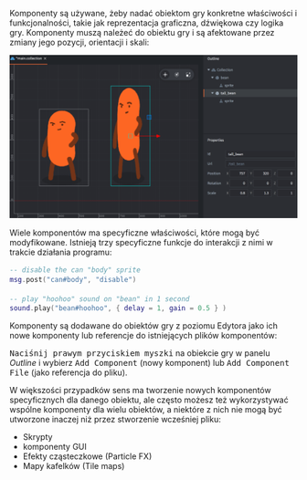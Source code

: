 Komponenty są używane, żeby nadać obiektom gry konkretne właściwości i funkcjonalności, takie jak reprezentacja graficzna, dźwiękowa czy logika gry. Komponenty muszą należeć do obiektu gry i są afektowane przez zmiany jego pozycji, orientacji i skali:

![Components](/shared/images/components.png)

Wiele komponentów ma specyficzne właściwości, które mogą być modyfikowane. Istnieją trzy specyficzne funkcje do interakcji z nimi w trakcie działania programu:

```lua
-- disable the can "body" sprite
msg.post("can#body", "disable")

-- play "hoohoo" sound on "bean" in 1 second
sound.play("bean#hoohoo", { delay = 1, gain = 0.5 } )
```

Komponenty są dodawane do obiektów gry z poziomu Edytora jako ich nowe komponenty lub referencje do istniejących plików komponentów:

<kbd>Naciśnij prawym przyciskiem myszki</kbd> na obiekcie gry w panelu *Outline* i wybierz <kbd>Add Component</kbd> (nowy komponent) lub <kbd>Add Component File</kbd> (jako referencja do pliku).

W większości przypadków sens ma tworzenie nowych komponentów specyficznych dla danego obiektu, ale często możesz też wykorzystywać wspólne komponenty dla wielu obiektów, a niektóre z nich nie mogą być utworzone inaczej niż przez stworzenie wcześniej pliku:

* Skrypty
* komponenty GUI
* Efekty cząsteczkowe (Particle FX)
* Mapy kafelków (Tile maps)
